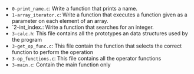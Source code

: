 - `0-print_name.c`: Write a function that prints a name.
- `1-array_iterator.c`: Write a function that executes a function given as a parameter on each element of an array.
- `2-int_index.: Write a function that searches for an integer.
- `3-calc.h`: This file contains all the prototypes an data structures used by the program
- `3-get_op_func.c`: This file contain the function that selects the correct function to perform the operation
- `3-op_functions.c`: This file contains all the operator functions
- `3-main.c`: Contain the main function only
